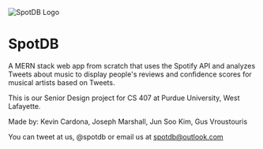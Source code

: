 ![SpotDB Logo](/spotdb-react-app/src/assest/logo.svg)

# SpotDB

A MERN stack web app from scratch that uses the Spotify API and analyzes Tweets about music to display people's reviews and confidence scores for musical artists based on Tweets.

This is our Senior Design project for CS 407 at Purdue University, West Lafayette.

Made by: Kevin Cardona, Joseph Marshall, Jun Soo Kim, Gus Vroustouris

You can tweet at us, @spotdb
or email us at spotdb@outlook.com
